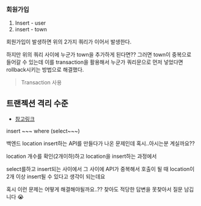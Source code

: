 ### 회원가입 

1. Insert - user
2. insert - town

회원가입이 발생하면 위의 2가지 쿼리가 이어서 발생한다.

하지만 위의 쿼리 사이에 누군가 town을 추가하게 된다면?? 그러면 town이 중복으로 들어갈 수 있는데 이를 transaction을 활용해서 누군가 쿼리문으로 먼저 넣었다면 rollback시키는 방법으로 해결했다. 

> Transaction 사용



## 

## 트랜젝션 격리 수준

- [참고링크](https://joont92.github.io/db/%ED%8A%B8%EB%9E%9C%EC%9E%AD%EC%85%98-%EA%B2%A9%EB%A6%AC-%EC%88%98%EC%A4%80-isolation-level/)



insert ~~~ where (select~~~)





백엔드 location insert하는 API를 만들다가 나온 문제인데 혹시..아시는분 계실까요??

location 개수를 확인(2개이하)하고 location을 insert하는 과정에서

select를하고 insert되는 사이에서 그 사이에 API가 중복해서 호출이 될 때 location이 2개 이상 insert될 수 있다고 생각이 되는데요 

혹시 이런 문제는 어떻게 해결해야될까요..?? 찾아도 적당한 답변을 못찾아서 질문 남깁니다 😭